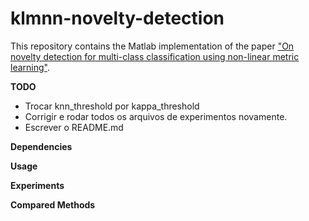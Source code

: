# klmnn-novelty-detection

This repository contains the Matlab implementation of the paper ["On novelty detection for multi-class classification using non-linear metric learning"](https://doi.org/10.1016/j.eswa.2020.114193).

**TODO**
* Trocar knn_threshold por kappa_threshold
* Corrigir e rodar todos os arquivos de experimentos novamente.
* Escrever o README.md

**Dependencies**

**Usage**

**Experiments**

**Compared Methods**

